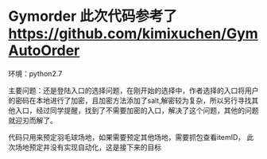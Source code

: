 # Gymorder 此次代码参考了 https://github.com/kimixuchen/GymAutoOrder
环境：python2.7

主要问题：还是登陆入口的选择问题，在刚开始的选择中，作者选择的入口将用户的密码在本地进行了加密，且加密方法添加了salt,解密较为复杂，所以另行寻找其他入口，经过同学提醒，找到了不需要加密的入口，解决了这个问题，其他的问题就迎刃而解了。

代码只用来预定羽毛球场地，如果需要预定其他场地，需要抓包查看itemID，
此次场地预定并没有实现自动化，这是接下来的目标


